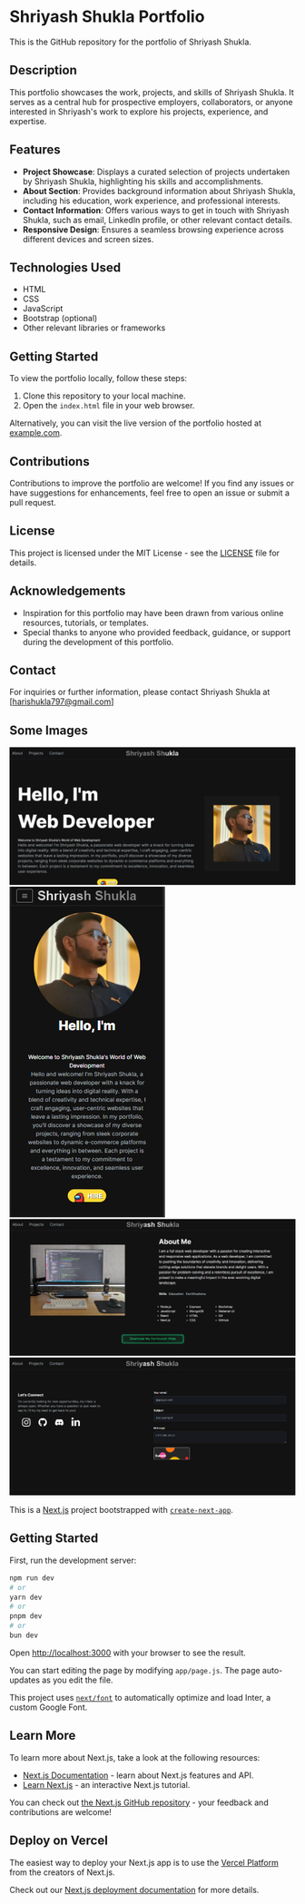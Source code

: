 
# Shriyash Shukla Portfolio

This is the GitHub repository for the portfolio of Shriyash Shukla.

## Description

This portfolio showcases the work, projects, and skills of Shriyash Shukla. It serves as a central hub for prospective employers, collaborators, or anyone interested in Shriyash's work to explore his projects, experience, and expertise.

## Features

- **Project Showcase**: Displays a curated selection of projects undertaken by Shriyash Shukla, highlighting his skills and accomplishments.
- **About Section**: Provides background information about Shriyash Shukla, including his education, work experience, and professional interests.
- **Contact Information**: Offers various ways to get in touch with Shriyash Shukla, such as email, LinkedIn profile, or other relevant contact details.
- **Responsive Design**: Ensures a seamless browsing experience across different devices and screen sizes.

## Technologies Used

- HTML
- CSS
- JavaScript
- Bootstrap (optional)
- Other relevant libraries or frameworks

## Getting Started

To view the portfolio locally, follow these steps:

1. Clone this repository to your local machine.
2. Open the `index.html` file in your web browser.

Alternatively, you can visit the live version of the portfolio hosted at [example.com](https://www.example.com).

## Contributions

Contributions to improve the portfolio are welcome! If you find any issues or have suggestions for enhancements, feel free to open an issue or submit a pull request.

## License

This project is licensed under the MIT License - see the [LICENSE](LICENSE) file for details.

## Acknowledgements

- Inspiration for this portfolio may have been drawn from various online resources, tutorials, or templates.
- Special thanks to anyone who provided feedback, guidance, or support during the development of this portfolio.

## Contact

For inquiries or further information, please contact Shriyash Shukla at [harishukla797@gmail.com]

<H2>Some Images</H2>

![1](https://github.com/shriyashshukla/portfolio/blob/master/SS/Screenshot%202024-05-13%20222238.png)
![2](https://github.com/shriyashshukla/portfolio/blob/master/SS/Screenshot%202024-05-13%20222338.png)
![3](https://github.com/shriyashshukla/portfolio/blob/master/SS/Screenshot%202024-05-13%20222252.png)
![4](https://github.com/shriyashshukla/portfolio/blob/master/SS/Screenshot%202024-05-13%20222308.png)




This is a [Next.js](https://nextjs.org/) project bootstrapped with [`create-next-app`](https://github.com/vercel/next.js/tree/canary/packages/create-next-app).

## Getting Started

First, run the development server:

```bash
npm run dev
# or
yarn dev
# or
pnpm dev
# or
bun dev
```

Open [http://localhost:3000](http://localhost:3000) with your browser to see the result.

You can start editing the page by modifying `app/page.js`. The page auto-updates as you edit the file.

This project uses [`next/font`](https://nextjs.org/docs/basic-features/font-optimization) to automatically optimize and load Inter, a custom Google Font.

## Learn More

To learn more about Next.js, take a look at the following resources:

- [Next.js Documentation](https://nextjs.org/docs) - learn about Next.js features and API.
- [Learn Next.js](https://nextjs.org/learn) - an interactive Next.js tutorial.

You can check out [the Next.js GitHub repository](https://github.com/vercel/next.js/) - your feedback and contributions are welcome!

## Deploy on Vercel

The easiest way to deploy your Next.js app is to use the [Vercel Platform](https://vercel.com/new?utm_medium=default-template&filter=next.js&utm_source=create-next-app&utm_campaign=create-next-app-readme) from the creators of Next.js.

Check out our [Next.js deployment documentation](https://nextjs.org/docs/deployment) for more details.
